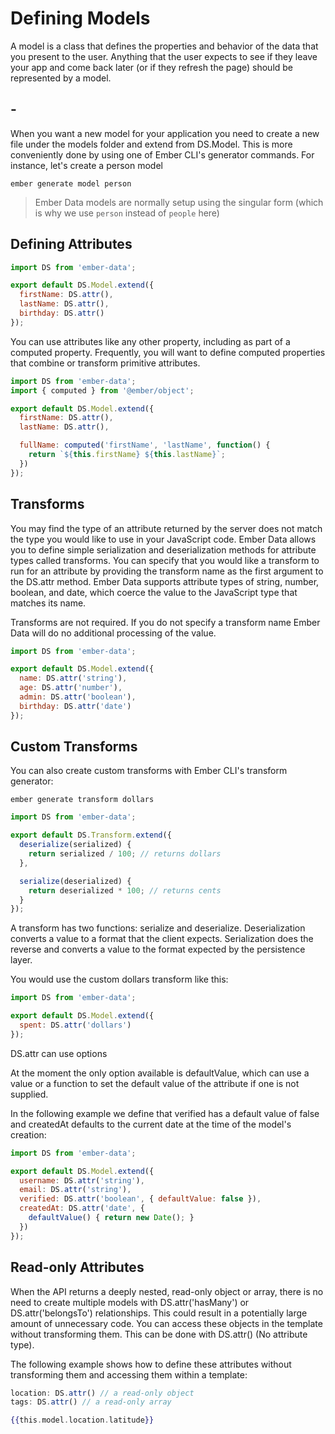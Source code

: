 # Defining Models

A model is a class that defines the properties and behavior of the data that you present to the user. Anything that the user expects to see if they leave your app and come back later (or if they refresh the page) should be represented by a model.

## -

When you want a new model for your application you need to create a new file under the models folder and extend from DS.Model. This is more conveniently done by using one of Ember CLI's generator commands. For instance, let's create a person model

`ember generate model person`

> Ember Data models are normally setup using the singular form (which is why we use `person` instead of `people` here)

## Defining Attributes

```js
import DS from 'ember-data';

export default DS.Model.extend({
  firstName: DS.attr(),
  lastName: DS.attr(),
  birthday: DS.attr()
});
```

You can use attributes like any other property, including as part of a computed property. Frequently, you will want to define computed properties that combine or transform primitive attributes.

```js
import DS from 'ember-data';
import { computed } from '@ember/object';

export default DS.Model.extend({
  firstName: DS.attr(),
  lastName: DS.attr(),

  fullName: computed('firstName', 'lastName', function() {
    return `${this.firstName} ${this.lastName}`;
  })
});
```

## Transforms

You may find the type of an attribute returned by the server does not match the type you would like to use in your JavaScript code. Ember Data allows you to define simple serialization and deserialization methods for attribute types called transforms. You can specify that you would like a transform to run for an attribute by providing the transform name as the first argument to the DS.attr method. Ember Data supports attribute types of string, number, boolean, and date, which coerce the value to the JavaScript type that matches its name.

Transforms are not required. If you do not specify a transform name Ember Data will do no additional processing of the value.


```js
import DS from 'ember-data';

export default DS.Model.extend({
  name: DS.attr('string'),
  age: DS.attr('number'),
  admin: DS.attr('boolean'),
  birthday: DS.attr('date')
});
```

## Custom Transforms

You can also create custom transforms with Ember CLI's transform generator:

`ember generate transform dollars`

```js
import DS from 'ember-data';

export default DS.Transform.extend({
  deserialize(serialized) {
    return serialized / 100; // returns dollars
  },

  serialize(deserialized) {
    return deserialized * 100; // returns cents
  }
});
```

A transform has two functions: serialize and deserialize. Deserialization converts a value to a format that the client expects. Serialization does the reverse and converts a value to the format expected by the persistence layer.

You would use the custom dollars transform like this:

```js
import DS from 'ember-data';

export default DS.Model.extend({
  spent: DS.attr('dollars')
});
```

DS.attr can use options

At the moment the only option available is defaultValue, which can use a value or a function to set the default value of the attribute if one is not supplied.

In the following example we define that verified has a default value of false and createdAt defaults to the current date at the time of the model's creation:

```js
import DS from 'ember-data';

export default DS.Model.extend({
  username: DS.attr('string'),
  email: DS.attr('string'),
  verified: DS.attr('boolean', { defaultValue: false }),
  createdAt: DS.attr('date', {
    defaultValue() { return new Date(); }
  })
});
```

## Read-only Attributes

When the API returns a deeply nested, read-only object or array, there is no need to create multiple models with DS.attr('hasMany') or DS.attr('belongsTo') relationships. This could result in a potentially large amount of unnecessary code. You can access these objects in the template without transforming them. This can be done with DS.attr() (No attribute type).

The following example shows how to define these attributes without transforming them and accessing them within a template:

```js
location: DS.attr() // a read-only object
tags: DS.attr() // a read-only array
```

```hbs
{{this.model.location.latitude}}
```